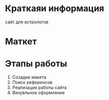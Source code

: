 # Краткаяи информация 
сайт для астрологов 

# Маткет 

# Этапы работы
1. Созадие макета
2. Поиск референсов
3. Реализация работы сайта
4. Визувльное оформление
   
